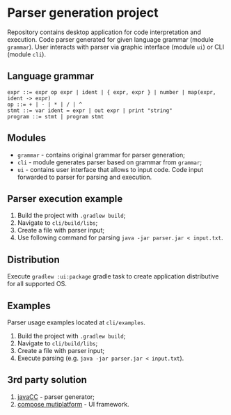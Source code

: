 # Parser generation project
Repository contains desktop application for code interpretation and execution.
Code parser generated for given language grammar (module `grammar`). User interacts with parser via graphic interface (module `ui`) or CLI (module `cli`).

## Language grammar
```
expr ::= expr op expr | ident | { expr, expr } | number | map(expr, ident -> expr)
op ::= + | - | * | / | ^
stmt ::= var ident = expr | out expr | print "string"
program ::= stmt | program stmt
```

## Modules
- `grammar` - contains original grammar for parser generation;
- `cli` - module generates parser based on grammar from `grammar`;
- `ui` - contains user interface that allows to input code. Code input forwarded to parser for parsing and execution.

## Parser execution example
1. Build the project with `.gradlew build`;
2. Navigate to `cli/build/libs`;
3. Create a file with parser input;
4. Use following command for parsing `java -jar parser.jar < input.txt`.

## Distribution
Execute `gradlew :ui:package` gradle task to create application distributive for all supported OS.

## Examples
Parser usage examples located at `cli/examples`.

1. Build the project with `.gradlew build`;
2. Navigate to `cli/build/libs`;
3. Create a file with parser input;
4. Execute parsing (e.g. `java -jar parser.jar < input.txt`).

## 3rd party solution
1. [javaCC][1] - parser generator;
2. [compose mutiplatform][2] - UI framework.

[1]: https://javacc.github.io/javacc/
[2]: https://www.jetbrains.com/lp/compose-multiplatform/

